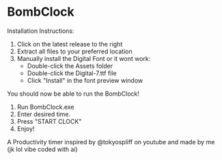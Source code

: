 # BombClock
Installation Instructions:
1. Click on the latest release to the right
2. Extract all files to your preferred location
3. Manually install the Digital Font or it wont work:
   - Double-click the Assets folder
   - Double-click the Digital-7.ttf file
   - Click "Install" in the font preview window
  
You should now be able to run the BombClock!
1. Run BombClock.exe
2. Enter desired time.
3. Press "START CLOCK"
4. Enjoy!

A Productivity timer inspired by @tokyospliff on youtube and made by me (jk lol vibe coded with ai)
